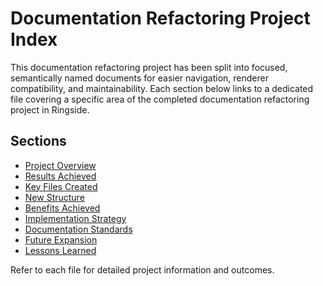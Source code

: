 # Documentation Refactoring Project Index

This documentation refactoring project has been split into focused, semantically named documents for easier navigation, renderer compatibility, and maintainability. Each section below links to a dedicated file covering a specific area of the completed documentation refactoring project in Ringside.

## Sections
- [Project Overview](project-overview.md)
- [Results Achieved](results-achieved.md)
- [Key Files Created](key-files-created.md)
- [New Structure](new-structure.md)
- [Benefits Achieved](benefits-achieved.md)
- [Implementation Strategy](implementation-strategy.md)
- [Documentation Standards](documentation-standards.md)
- [Future Expansion](future-expansion.md)
- [Lessons Learned](lessons-learned.md)

Refer to each file for detailed project information and outcomes.
